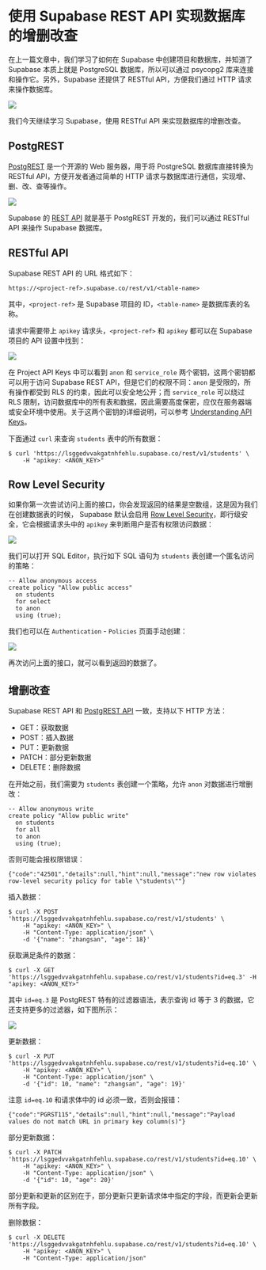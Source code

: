 # 使用 Supabase REST API 实现数据库的增删改查

在上一篇文章中，我们学习了如何在 Supabase 中创建项目和数据库，并知道了 Supabase 本质上就是 PostgreSQL 数据库，所以可以通过 psycopg2 库来连接和操作它。另外，Supabase 还提供了 RESTful API，方便我们通过 HTTP 请求来操作数据库。

![](./images/supabase-rest-api.png)

我们今天继续学习 Supabase，使用 RESTful API 来实现数据库的增删改查。

## PostgREST

[PostgREST](https://postgrest.org/) 是一个开源的 Web 服务器，用于将 PostgreSQL 数据库直接转换为 RESTful API，方便开发者通过简单的 HTTP 请求与数据库进行通信，实现增、删、改、查等操作。

![](./images/postgrest.png)

Supabase 的 [REST API](https://supabase.com/docs/guides/api) 就是基于 PostgREST 开发的，我们可以通过 RESTful API 来操作 Supabase 数据库。

## RESTful API

Supabase REST API 的 URL 格式如下：

```
https://<project-ref>.supabase.co/rest/v1/<table-name>
```

其中，`<project-ref>` 是 Supabase 项目的 ID，`<table-name>` 是数据库表的名称。

请求中需要带上 `apikey` 请求头，`<project-ref>` 和 `apikey` 都可以在 Supabase 项目的 API 设置中找到：

![](./images/supabase-api-settings.png)

在 Project API Keys 中可以看到 `anon` 和 `service_role` 两个密钥，这两个密钥都可以用于访问 Supabase REST API，但是它们的权限不同：`anon` 是受限的，所有操作都受到 RLS 的约束，因此可以安全地公开；而 `service_role` 可以绕过 RLS 限制，访问数据库中的所有表和数据，因此需要高度保密，应仅在服务器端或安全环境中使用。关于这两个密钥的详细说明，可以参考 [Understanding API Keys](https://supabase.com/docs/guides/api/api-keys)。

下面通过 `curl` 来查询 `students` 表中的所有数据：

```
$ curl 'https://lsggedvvakgatnhfehlu.supabase.co/rest/v1/students' \
    -H "apikey: <ANON_KEY>"
```

## Row Level Security

如果你第一次尝试访问上面的接口，你会发现返回的结果是空数组，这是因为我们在创建数据表的时候， Supabase 默认会启用 [Row Level Security](https://supabase.com/docs/guides/database/postgres/row-level-security)，即行级安全，它会根据请求头中的 `apikey` 来判断用户是否有权限访问数据：

![](./images/supabase-rls.png)

我们可以打开 SQL Editor，执行如下 SQL 语句为 `students` 表创建一个匿名访问的策略：

```
-- Allow anonymous access
create policy "Allow public access"
  on students
  for select
  to anon
  using (true);
```

我们也可以在 `Authentication` - `Policies` 页面手动创建：

![](./images/supabase-rls-policy.png)

再次访问上面的接口，就可以看到返回的数据了。

## 增删改查

Supabase REST API 和 [PostgREST API](https://docs.postgrest.org/en/v12/references/api.html) 一致，支持以下 HTTP 方法：

- GET：获取数据
- POST：插入数据
- PUT：更新数据
- PATCH：部分更新数据
- DELETE：删除数据

在开始之前，我们需要为 `students` 表创建一个策略，允许 `anon` 对数据进行增删改：

```
-- Allow anonymous write
create policy "Allow public write"
  on students
  for all
  to anon
  using (true);
```

否则可能会报权限错误：

```
{"code":"42501","details":null,"hint":null,"message":"new row violates row-level security policy for table \"students\""}
```

插入数据：

```
$ curl -X POST 'https://lsggedvvakgatnhfehlu.supabase.co/rest/v1/students' \
    -H "apikey: <ANON_KEY>" \
    -H "Content-Type: application/json" \
    -d '{"name": "zhangsan", "age": 18}'
```

获取满足条件的数据：

```
$ curl -X GET 'https://lsggedvvakgatnhfehlu.supabase.co/rest/v1/students?id=eq.3' -H "apikey: <ANON_KEY>"
```

其中 `id=eq.3` 是 PostgREST 特有的过滤器语法，表示查询 id 等于 3 的数据，它还支持更多的过滤器，如下图所示：

![](./images/supabase-filter-operators.png)

更新数据：

```
$ curl -X PUT 'https://lsggedvvakgatnhfehlu.supabase.co/rest/v1/students?id=eq.10' \
    -H "apikey: <ANON_KEY>" \
    -H "Content-Type: application/json" \
    -d '{"id": 10, "name": "zhangsan", "age": 19}'
```

注意 `id=eq.10` 和请求体中的 id 必须一致，否则会报错：

```
{"code":"PGRST115","details":null,"hint":null,"message":"Payload values do not match URL in primary key column(s)"}
```

部分更新数据：

```
$ curl -X PATCH 'https://lsggedvvakgatnhfehlu.supabase.co/rest/v1/students?id=eq.10' \
    -H "apikey: <ANON_KEY>" \
    -H "Content-Type: application/json" \
    -d '{"id": 10, "age": 20}'
```

部分更新和更新的区别在于，部分更新只更新请求体中指定的字段，而更新会更新所有字段。

删除数据：

```
$ curl -X DELETE 'https://lsggedvvakgatnhfehlu.supabase.co/rest/v1/students?id=eq.10' \
    -H "apikey: <ANON_KEY>" \
    -H "Content-Type: application/json"
```
